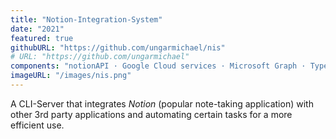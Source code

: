```yaml
---
title: "Notion-Integration-System"
date: "2021"
featured: true
githubURL: "https://github.com/ungarmichael/nis"
# URL: "https://github.com/ungarmichael"
components: "notionAPI · Google Cloud services · Microsoft Graph · Typescript · Nodejs"
imageURL: "/images/nis.png"
---
```


A CLI-Server that integrates <i>Notion</i> (popular note-taking application) with other 3rd party applications and automating certain tasks for a more efficient use.
